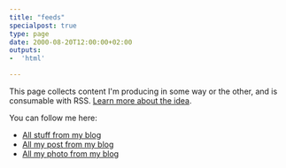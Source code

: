 ```yaml
---
title: "feeds"
specialpost: true
type: page
date: 2000-08-20T12:00:00+02:00
outputs:
-  'html' 

---
```

This page collects content I'm producing in some way or the other, and is consumable with RSS. 
[Learn more about the idea](https://marcus.io/blog/making-rss-more-visible-again-with-slash-feeds).

You can follow me here:

* [All stuff from my blog](/index.xml)
* [All my post from my blog](/post/index.xml)
* [All my photo from my blog](/photos/index.xml)
